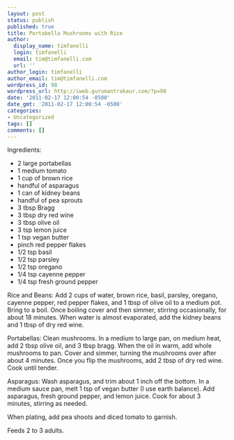 ```yaml
---
layout: post
status: publish
published: true
title: Portabella Mushrooms with Rice
author:
  display_name: timfanelli
  login: timfanelli
  email: tim@timfanelli.com
  url: ''
author_login: timfanelli
author_email: tim@timfanelli.com
wordpress_id: 98
wordpress_url: http://iweb.gurumantrakaur.com/?p=98
date: '2011-02-17 12:00:54 -0500'
date_gmt: '2011-02-17 12:00:54 -0500'
categories:
- Uncategorized
tags: []
comments: []
---
```

Ingredients:

* 2 large portabellas
* 1 medium tomato
* 1 cup of brown rice
* handful of asparagus
* 1 can of kidney beans
* handful of pea sprouts
* 3 tbsp Bragg
* 3 tbsp dry red wine
* 3 tbsp olive oil
* 3 tsp lemon juice
* 1 tsp vegan butter
* pinch red pepper flakes
* 1/2 tsp basil
* 1/2 tsp parsley
* 1/2 tsp oregano
* 1/4 tsp cayenne pepper
* 1/4 tsp fresh ground pepper

Rice and Beans: Add 2 cups of water, brown rice, basil, parsley, oregano, cayenne pepper, red pepper flakes, and 1 tbsp of olive oil to a medium pot. Bring to a boil. Once boiling cover and then simmer, stirring occasionally, for about 18 minutes. When water is almost evaporated, add the kidney beans and 1 tbsp of dry red wine.

<!--more-->
Portabellas: Clean mushrooms. In a medium to large pan, on medium heat, add 2 tbsp olive oil, and 3 tbsp bragg. When the oil in warm, add whole mushrooms to pan. Cover and simmer, turning the mushrooms over after about 4 minutes. Once you flip the mushrooms, add 2 tbsp of dry red wine. Cook until tender.

Asparagus: Wash asparagus, and trim about 1 inch off the bottom. In a medium sauce pan, melt 1 tsp of vegan butter (I use earth balance). Add asparagus, fresh ground pepper, and lemon juice. Cook for about 3 minutes, stirring as needed.

When plating, add pea shoots and diced tomato to garnish.

Feeds 2 to 3 adults.
